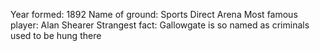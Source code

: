 Year formed: 1892
Name of ground: Sports Direct Arena
Most famous player: Alan Shearer
Strangest fact: Gallowgate is so named as criminals used to be hung there
